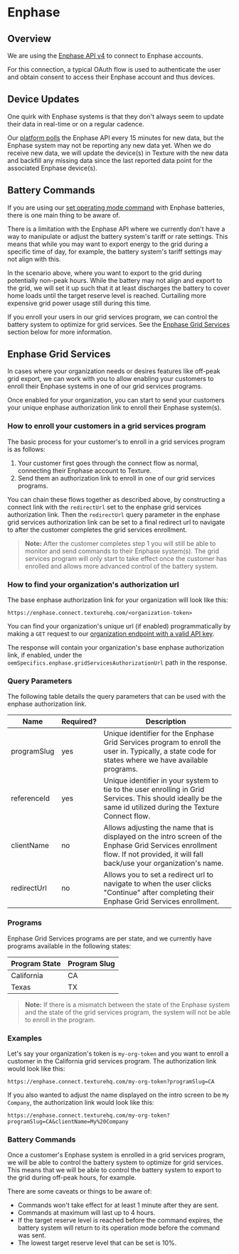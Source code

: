 # Enphase

## Overview
We are using the [Enphase API v4](https://developer-v4.enphase.com/) to connect to Enphase accounts. 

For this connection, a typical OAuth flow is used to authenticate the user and obtain consent to access their Enphase account and thus devices.

## Device Updates
One quirk with Enphase systems is that they don't always seem to update their data in real-time or on a regular cadence.

Our [platform polls](/docs/devices/polling) the Enphase API every 15 minutes for new data, but the Enphase system may not be reporting any new data yet. When we do receive new data, we will update the device(s) in Texture with the new data and backfill any missing data since the last reported data point for the associated Enphase device(s).

## Battery Commands
If you are using our [set operating mode command](/docs/commands#set-operating-mode) with Enphase batteries, there is one main thing to be aware of.

There is a limitation with the Enphase API where we currently don't have a way to manipulate or adjust the battery system's tariff or rate settings. This means that while you may want to export energy to the grid during a specific time of day, for example, the battery system's tariff settings may not align with this.

In the scenario above, where you want to export to the grid during potentially non-peak hours. While the battery may not align and export to the grid, we will set it up such that it at least discharges the battery to cover home loads until the target reserve level is reached. Curtailing more expensive grid power usage still during this time.

If you enroll your users in our grid services program, we can control the battery system to optimize for grid services. See the [Enphase Grid Services](#enphase-grid-services) section below for more information.

## Enphase Grid Services
In cases where your organization needs or desires features like off-peak grid export, we can work with you to allow enabling your customers to enroll their Enphase systems in one of our grid services programs.

Once enabled for your organization, you can start to send your customers your unique enphase authorization link to enroll their Enphase system(s).

### How to enroll your customers in a grid services program
The basic process for your customer's to enroll in a grid services program is as follows:
1. Your customer first goes through the connect flow as normal, connecting their Enphase account to Texture.
2. Send them an authorization link to enroll in one of our grid services programs.

You can chain these flows together as described above, by constructing a connect link with the `redirectUrl` set to the enphase grid services authorization link. Then the `redirectUrl` query parameter in the enphase grid services authorization link can be set to a final redirect url to navigate to after the customer completes the grid services enrollment.

> **Note:** After the customer completes step 1 you will still be able to monitor and send commands to their Enphase system(s). The grid services program will only start to take effect once the customer has enrolled and allows more advanced control of the battery system.

### How to find your organization's authorization url
The base enphase authorization link for your organization will look like this:
```
https://enphase.connect.texturehq.com/<organization-token>
```

You can find your organization's unique url (if enabled) programmatically by making a `GET` request to our [organization endpoint with a valid API key](/api#/paths/organization/get).

The response will contain your organization's base enphase authorization link, if enabled, under the `oemSpecifics.enphase.gridServicesAuthorizationUrl` path in the response.

### Query Parameters
The following table details the query parameters that can be used with the enphase authorization link.

| Name | Required? | Description                                                                                                                                                                   |
|-----------------|-----------|-------------------------------------------------------------------------------------------------------------------------------------------------------------------------------|
| programSlug     | yes       | Unique identifier for the Enphase Grid Services program to enroll the user in. Typically, a state code for states where we have available programs.                            |
| referenceId      | yes        | Unique identifier in your system to tie to the user enrolling in Grid Services. This should ideally be the same id utilized during the Texture Connect flow. |
| clientName      | no        | Allows adjusting the name that is displayed on the intro screen of the Enphase Grid Services enrollment flow. If not provided, it will fall back/use your organization's name. |
| redirectUrl      | no        | Allows you to set a redirect url to navigate to when the user clicks "Continue" after completing their Enphase Grid Services enrollment. |


### Programs
Enphase Grid Services programs are per state, and we currently have programs available in the following states:

| Program State | Program Slug |
|---------------|--------------|
| California    | CA           |
| Texas         | TX           |

> **Note:** If there is a mismatch between the state of the Enphase system and the state of the grid services program, the system will not be able to enroll in the program.

### Examples
Let's say your organization's token is `my-org-token` and you want to enroll a customer in the California grid services program. The authorization link would look like this:
```
https://enphase.connect.texturehq.com/my-org-token?programSlug=CA
```

If you also wanted to adjust the name displayed on the intro screen to be `My Company`, the authorization link would look like this:
```
https://enphase.connect.texturehq.com/my-org-token?programSlug=CA&clientName=My%20Company
```

### Battery Commands
Once a customer's Enphase system is enrolled in a grid services program, we will be able to control the battery system to optimize for grid services. This means that we will be able to control the battery system to export to the grid during off-peak hours, for example.

There are some caveats or things to be aware of:
- Commands won't take effect for at least 1 minute after they are sent.
- Commands at maximum will last up to 4 hours.
- If the target reserve level is reached before the command expires, the battery system will return to its operation mode before the command was sent.
- The lowest target reserve level that can be set is 10%.

